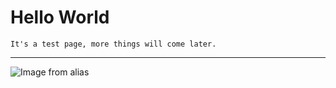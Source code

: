 
# Hello World
``
It's a test page, more things will come later.
``

---
![Image from alias](Logo.svg)

